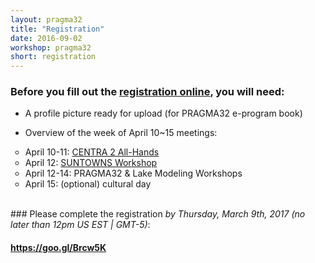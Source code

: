 ```yaml
---
layout: pragma32
title: "Registration"
date: 2016-09-02
workshop: pragma32
short: registration
---
```


### Before you fill out the <a href="https://goo.gl/Brcw5K" target="_blank">registration online</a>, you will need:

* A profile picture ready for upload (for PRAGMA32 e-program book) 

* Overview of the week of April 10~15 meetings:
<ul type="circle">
 <li>April 10-11: <a href="http://www.globalcentra.org/centra2/" target="_blank">CENTRA 2 All-Hands</a></li>
 <li>April 12: <a href="http://www.globalcentra.org/suntowns2017/" target="_blank">SUNTOWNS Workshop</a></li>
 <li>April 12-14: PRAGMA32 & Lake Modeling Workshops</li>
 <li>April 15: (optional) cultural day</li>
</ul>
<p> </p>
<br/>
### Please complete the registration <i>by Thursday, March 9th, 2017 (no later than 12pm US EST | GMT-5)</i>:

#### <a href="https://goo.gl/Brcw5K" target="_blank">https://goo.gl/Brcw5K</a> <strong>

